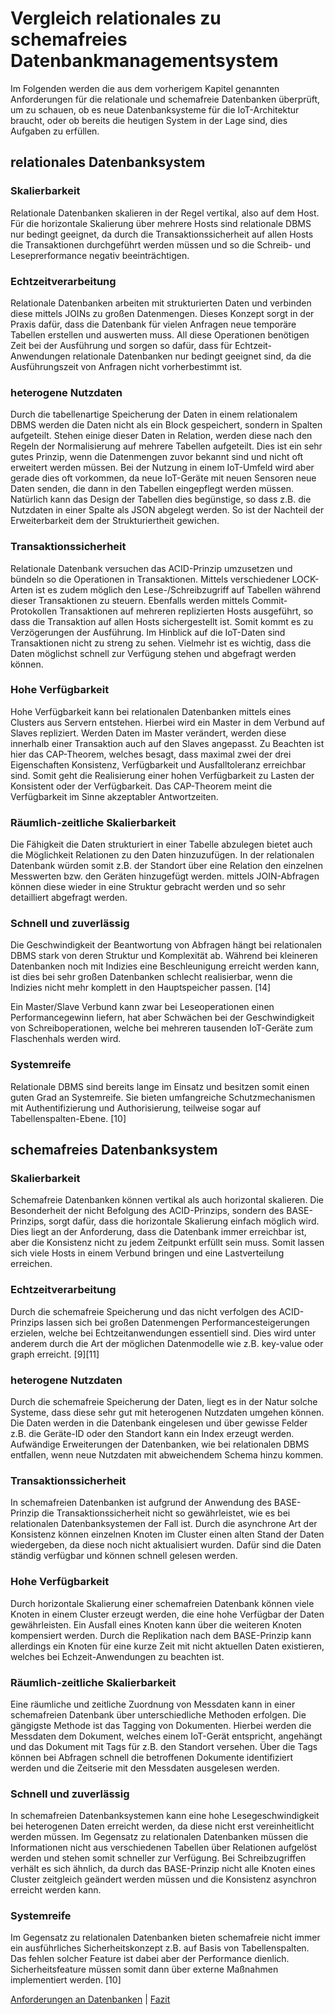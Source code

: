 # Vergleich relationales zu schemafreies Datenbankmanagementsystem

Im Folgenden werden die aus dem vorherigem Kapitel genannten Anforderungen für die relationale und schemafreie Datenbanken überprüft, um zu schauen, ob es neue Datenbanksysteme für die IoT-Architektur braucht, oder ob bereits die heutigen System in der Lage sind, dies Aufgaben zu erfüllen.

## relationales Datenbanksystem
### Skalierbarkeit
Relationale Datenbanken skalieren in der Regel vertikal, also auf dem Host. Für die horizontale Skalierung über mehrere Hosts sind relationale DBMS nur bedingt geeignet, da durch die Transaktionssicherheit auf allen Hosts die Transaktionen durchgeführt werden müssen und so die Schreib- und Leseprerformance negativ beeinträchtigen.

### Echtzeitverarbeitung
Relationale Datenbanken arbeiten mit strukturierten Daten und verbinden diese mittels JOINs zu großen Datenmengen. Dieses Konzept sorgt in der Praxis dafür, dass die Datenbank für vielen Anfragen neue temporäre Tabellen erstellen und auswerten muss. All diese Operationen benötigen Zeit bei der Ausführung und sorgen so dafür, dass für Echtzeit-Anwendungen relationale Datenbanken nur bedingt geeignet sind, da die Ausführungszeit von Anfragen nicht vorherbestimmt ist.

### heterogene Nutzdaten
Durch die tabellenartige Speicherung der Daten in einem relationalem DBMS werden die Daten nicht als ein Block gespeichert, sondern in Spalten aufgeteilt. Stehen einige dieser Daten in Relation, werden diese nach den Regeln der Normalisierung auf mehrere Tabellen aufgeteilt. Dies ist ein sehr gutes Prinzip, wenn die Datenmengen zuvor bekannt sind und nicht oft erweitert werden müssen. Bei der Nutzung in einem IoT-Umfeld wird aber gerade dies oft vorkommen, da neue IoT-Geräte mit neuen Sensoren neue Daten senden, die dann in den Tabellen eingepflegt werden müssen. Natürlich kann das Design der Tabellen dies begünstige, so dass z.B. die Nutzdaten in einer Spalte als JSON abgelegt werden. So ist der Nachteil der Erweiterbarkeit dem der Strukturiertheit gewichen.

### Transaktionssicherheit
Relationale Datenbank versuchen das ACID-Prinzip umzusetzen und bündeln so die Operationen in Transaktionen. Mittels verschiedener LOCK-Arten ist es zudem möglich den Lese-/Schreibzugriff auf Tabellen während dieser Transaktionen zu steuern. Ebenfalls werden mittels Commit-Protokollen Transaktionen auf mehreren replizierten Hosts ausgeführt, so dass die Transaktion auf allen Hosts sichergestellt ist. Somit kommt es zu Verzögerungen der Ausführung. Im Hinblick auf die IoT-Daten sind Transaktionen nicht zu streng zu sehen. Vielmehr ist es wichtig, dass die Daten möglichst schnell zur Verfügung stehen und abgefragt werden können.

### Hohe Verfügbarkeit
Hohe Verfügbarkeit kann bei relationalen Datenbanken mittels eines Clusters aus Servern entstehen. Hierbei wird ein Master in dem Verbund auf Slaves repliziert. Werden Daten im Master verändert, werden diese innerhalb einer Transaktion auch auf den Slaves angepasst. Zu Beachten ist hier das CAP-Theorem, welches besagt, dass maximal zwei der drei Eigenschaften Konsistenz, Verfügbarkeit und Ausfalltoleranz  erreichbar sind. Somit geht die Realisierung einer hohen Verfügbarkeit zu Lasten der Konsistent oder der Verfügbarkeit. Das CAP-Theorem meint die Verfügbarkeit im Sinne akzeptabler Antwortzeiten.

### Räumlich-zeitliche Skalierbarkeit
Die Fähigkeit die Daten strukturiert in einer Tabelle abzulegen bietet auch die Möglichkeit Relationen zu den Daten hinzuzufügen. In der relationalen Datenbank würden somit z.B. der Standort über eine Relation den einzelnen Messwerten bzw. den Geräten hinzugefügt werden. mittels JOIN-Abfragen können diese wieder in eine Struktur gebracht werden und so sehr detailliert abgefragt werden.

### Schnell und zuverlässig
Die Geschwindigkeit der Beantwortung von Abfragen hängt bei relationalen DBMS stark von deren Struktur und Komplexität ab. Während bei kleineren Datenbanken noch mit Indizies eine Beschleunigung erreicht werden kann, ist dies bei sehr großen Datenbanken schlecht realisierbar, wenn die Indizies nicht mehr komplett in den Hauptspeicher passen.
[14]

Ein Master/Slave Verbund kann zwar bei Leseoperationen einen Performancegewinn liefern, hat aber Schwächen bei der Geschwindigkeit von Schreiboperationen, welche bei mehreren tausenden IoT-Geräte zum Flaschenhals werden wird.

### Systemreife
Relationale DBMS sind bereits lange im Einsatz und besitzen somit einen guten Grad an Systemreife. Sie bieten umfangreiche Schutzmechanismen mit Authentifizierung und Authorisierung, teilweise sogar auf Tabellenspalten-Ebene.
[10]




## schemafreies Datenbanksystem
### Skalierbarkeit
Schemafreie Datenbanken können vertikal als auch horizontal skalieren. Die Besonderheit der nicht Befolgung des ACID-Prinzips, sondern des BASE-Prinzips, sorgt dafür, dass die horizontale Skalierung einfach möglich wird. Dies liegt an der Anforderung, dass die Datenbank immer erreichbar ist, aber die Konsistenz nicht zu jedem Zeitpunkt erfüllt sein muss. Somit lassen sich viele Hosts in einem Verbund bringen und eine Lastverteilung erreichen.

### Echtzeitverarbeitung
Durch die schemafreie Speicherung und das nicht verfolgen des ACID-Prinzips lassen sich bei großen Datenmengen Performancesteigerungen erzielen, welche bei Echtzeitanwendungen essentiell sind. Dies wird unter anderem durch die Art der möglichen Datenmodelle wie z.B. key-value oder graph erreicht.
[9][11]

### heterogene Nutzdaten
Durch die schemafreie Speicherung der Daten, liegt es in der Natur solche Systeme, dass diese sehr gut mit heterogenen Nutzdaten umgehen können. Die Daten werden in die Datenbank eingelesen und über gewisse Felder z.B. die Geräte-ID oder den Standort kann ein Index erzeugt werden. Aufwändige Erweiterungen der Datenbanken, wie bei relationalen DBMS entfallen, wenn neue Nutzdaten mit abweichendem Schema hinzu kommen.

### Transaktionssicherheit
In schemafreien Datenbanken ist aufgrund der Anwendung des BASE-Prinzip die Transaktionssicherheit nicht so gewährleistet, wie es bei relationalen Datenbanksystemen der Fall ist. Durch die asynchrone Art der Konsistenz können einzelnen Knoten im Cluster einen alten Stand der Daten wiedergeben, da diese noch nicht aktualisiert wurden. Dafür sind die Daten ständig verfügbar und können schnell gelesen werden.

### Hohe Verfügbarkeit
Durch horizontale Skalierung einer schemafreien Datenbank können viele Knoten in einem Cluster erzeugt werden, die eine hohe Verfügbar der Daten gewährleisten. Ein Ausfall eines Knoten kann über die weiteren Knoten kompensiert werden. Durch die Replikation nach dem BASE-Prinzip kann allerdings ein Knoten für eine kurze Zeit mit nicht aktuellen Daten existieren, welches bei Echzeit-Anwendungen zu beachten ist.

### Räumlich-zeitliche Skalierbarkeit
Eine räumliche und zeitliche Zuordnung von Messdaten kann in einer schemafreien Datenbank über unterschiedliche Methoden erfolgen. Die gängigste Methode ist das Tagging von Dokumenten. Hierbei werden die Messdaten dem Dokument, welches einem IoT-Gerät entspricht, angehängt und das Dokument mit Tags für z.B. den Standort versehen. Über die Tags können bei Abfragen schnell die betroffenen Dokumente identifiziert werden und die Zeitserie mit den Messdaten ausgelesen werden.

### Schnell und zuverlässig
In schemafreien Datenbanksystemen kann eine hohe Lesegeschwindigkeit bei heterogenen Daten erreicht werden, da diese nicht erst vereinheitlicht werden müssen. Im Gegensatz zu relationalen Datenbanken müssen die Informationen nicht aus verschiedenen Tabellen über Relationen aufgelöst werden und stehen somit schneller zur Verfügung. Bei Schreibzugriffen verhält es sich ähnlich, da durch das BASE-Prinzip nicht alle Knoten eines Cluster zeitgleich geändert werden müssen und die Konsistenz asynchron erreicht werden kann.

### Systemreife
Im Gegensatz zu relationalen Datenbanken bieten schemafreie nicht immer ein ausführliches Sicherheitskonzept z.B. auf Basis von Tabellenspalten. Das fehlen solcher Feature ist dabei aber der Performance dienlich. Sicherheitsfeature müssen somit dann über externe Maßnahmen implementiert werden.
[10]


[Anforderungen an Datenbanken](03_5_merkmale.md) | [Fazit](04_fazit.md)
